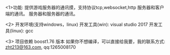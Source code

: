 <1>功能:
      提供游戏服务器的通讯摸，支持协议tcp,websocket,http
	  服务器和客户端的通讯。
	  服务器和服务器的通讯。
	 
<2> 开发环境(支持windows，linux)
    开发工具(win):   visual studio 2017
	开发工具(linux): gcc 
	
<3> 项目依赖
        boost1.76 版本
		如果你不想编译，可以直接给我要，我的联系方式: zht213@163.com,  qq:1265008170
  
